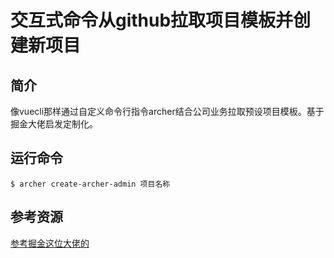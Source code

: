 # 交互式命令从github拉取项目模板并创建新项目

## 简介
像vuecli那样通过自定义命令行指令archer结合公司业务拉取预设项目模板。基于掘金大佬启发定制化。

## 运行命令
```
$ archer create-archer-admin 项目名称
```

## 参考资源
[参考掘金这位大佬的](https://juejin.cn/post/6844903813720047624)
